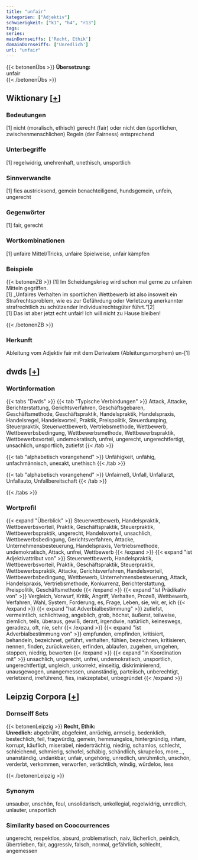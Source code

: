 ```yaml
---
title: "unfair"
kategorien: ["Adjektiv"]
schwierigkeit: ["k1", "h4", "r13"]
tags:
series:
mainDornseiffs: ['Recht, Ethik']
domainDornseiffs: ['Unredlich']
url: "unfair"
---
```


{{< betonenÜbs >}}
**Übersetzung:**  
unfair  
{{< /betonenÜbs >}}

## Wiktionary [[+](https://de.wiktionary.org/wiki/unfair)]

### Bedeutungen
[1] nicht (moralisch, ethisch) gerecht (fair) oder nicht den (sportlichen, zwischenmenschlichen) Regeln (der Fairness) entsprechend  

### Unterbegriffe
[1] regelwidrig, unehrenhaft, unethisch, unsportlich  

### Sinnverwandte
[1] fies austricksend, gemein benachteiligend, hundsgemein, unfein, ungerecht  

### Gegenwörter
[1] fair, gerecht  

### Wortkombinationen
[1] unfaire Mittel/Tricks, unfaire Spielweise, unfair kämpfen  

### Beispiele
{{< betonenZB >}}
[1] Im Scheidungskrieg wird schon mal gerne zu unfairen Mitteln gegriffen.  
[1] „Unfaires Verhalten im sportlichen Wettbewerb ist also insoweit ein Strafrechtsproblem, wie es zur Gefährdung oder Verletzung anerkannter strafrechtlich zu schützender Individualrechtsgüter führt.“[2]  
[1] Das ist aber jetzt echt unfair! Ich will nicht zu Hause bleiben!  

{{< /betonenZB >}}
### Herkunft
Ableitung vom Adjektiv fair mit dem Derivatem (Ableitungsmorphem) un-[1]  



## dwds [[+](https://www.dwds.de/wb/unfair)]

### Wortinformation
{{< tabs "Dwds" >}}
{{< tab "Typische Verbindungen" >}}
Attack, Attacke, Berichterstattung, Gerichtsverfahren, Geschäftsgebaren, Geschäftsmethode, Geschäftspraktik, Handelspraktik, Handelspraxis, Handelsregel, Handelsvorteil, Praktik, Preispolitik, Steuerdumping, Steuerpraktik, Steuerwettbewerb, Vertriebsmethode, Wettbewerb, Wettbewerbsbedingung, Wettbewerbsmethode, Wettbewerbspraktik, Wettbewerbsvorteil, undemokratisch, unfrei, ungerecht, ungerechtfertigt, unsachlich, unsportlich, zutiefst
{{< /tab >}}

{{< tab "alphabetisch vorangehend" >}}
Unfähigkeit, unfähig, unfachmännisch, unexakt, unethisch
{{< /tab >}}

{{< tab "alphabetisch vorangehend" >}}
Unfairneß, Unfall, Unfallarzt, Unfallauto, Unfallbereitschaft
{{< /tab >}}

{{< /tabs >}}

### Wortprofil
{{< expand "Überblick" >}} Steuerwettbewerb, Handelspraktik, Wettbewerbsvorteil, Praktik, Geschäftspraktik, Steuerpraktik, Wettbewerbspraktik, ungerecht, Handelsvorteil, unsachlich, Wettbewerbsbedingung, Gerichtsverfahren, Attacke, Unternehmensbesteuerung, Handelspraxis, Vertriebsmethode, undemokratisch, Attack, unfrei, Wettbewerb {{< /expand >}}
{{< expand "ist Adjektivattribut von" >}} Steuerwettbewerb, Handelspraktik, Wettbewerbsvorteil, Praktik, Geschäftspraktik, Steuerpraktik, Wettbewerbspraktik, Attacke, Gerichtsverfahren, Handelsvorteil, Wettbewerbsbedingung, Wettbewerb, Unternehmensbesteuerung, Attack, Handelspraxis, Vertriebsmethode, Konkurrenz, Berichterstattung, Preispolitik, Geschäftsmethode {{< /expand >}}
{{< expand "ist Prädikativ von" >}} Vergleich, Vorwurf, Kritik, Angriff, Verhalten, Prozeß, Wettbewerb, Verfahren, Wahl, System, Forderung, es, Frage, Leben, sie, wir, er, ich {{< /expand >}}
{{< expand "hat Adverbialbestimmung" >}} zutiefst, vermeintlich, schlichtweg, angeblich, grob, höchst, äußerst, teilweise, ziemlich, teils, überaus, gewiß, derart, irgendwie, natürlich, keineswegs, geradezu, oft, nie, sehr {{< /expand >}}
{{< expand "ist Adverbialbestimmung von" >}} empfunden, empfinden, kritisiert, behandeln, bezeichnet, geführt, verhalten, fühlen, bezeichnen, kritisieren, nennen, finden, zurückweisen, erfinden, ablaufen, zugehen, umgehen, stoppen, niedrig, bewerten {{< /expand >}}
{{< expand "in Koordination mit" >}} unsachlich, ungerecht, unfrei, undemokratisch, unsportlich, ungerechtfertigt, ungleich, unkorrekt, einseitig, diskriminierend, unausgewogen, unangemessen, unanständig, parteiisch, unberechtigt, verletzend, irreführend, fies, inakzeptabel, unbegründet {{< /expand >}}

## Leipzig Corpora [[+](https://corpora.uni-leipzig.de/en/res?word=unfair&corpusId=deu_newscrawl-public_2018)]

### Dornseiff Sets
{{< betonenLeipzig >}}
**Recht, Ethik:**  
**Unredlich:** abgebrüht, abgefeimt, anrüchig, armselig, bedenklich, bestechlich, feil, fragwürdig, gemein, hemmungslos, hintergründig, infam, korrupt, käuflich, miserabel, niederträchtig, niedrig, schamlos, schlecht, schleichend, schmierig, schofel, schäbig, schändlich, skrupellos, more..., unanständig, undankbar, unfair, ungehörig, unredlich, unrühmlich, unschön, verderbt, verkommen, verworfen, verächtlich, windig, würdelos, less  

{{< /betonenLeipzig >}}

### Synonym
unsauber, unschön, foul, unsolidarisch, unkollegial, regelwidrig, unredlich, unlauter, unsportlich


### Similarity based on Cooccurrences
ungerecht, respektlos, absurd, problematisch, naiv, lächerlich, peinlich, übertrieben, fair, aggressiv, falsch, normal, gefährlich, schlecht, angemessen

